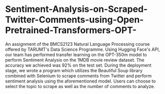 # Sentiment-Analysis-on-Scraped-Twitter-Comments-using-Open-Pretrained-Transformers-OPT-

An assignment of the BMCS2123 Natural Language Processing course offered by TARUMT's Data Science Programme. Using Hugging Face's API, our team has performed transfer learning on the OPT-350m model to perform Sentiment Analysis on the 1MDB movie review dataset. The accuracy we achieved was 92% on the test set. During the deployment stage, we wrote a program which utilizes the Beautiful Soup library combined with Selenium to scrape comments from Twitter and perform sentiment analysis using the aforementioned model. Users can choose to select the topic to scrape as well as the number of comments to analyze.
